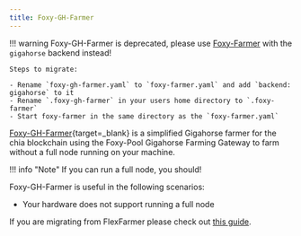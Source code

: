 ```yaml
---
title: Foxy-GH-Farmer
---
```


!!! warning
    Foxy-GH-Farmer is deprecated, please use [Foxy-Farmer](../foxy-farmer) with the `gigahorse` backend instead!

    Steps to migrate:

    - Rename `foxy-gh-farmer.yaml` to `foxy-farmer.yaml` and add `backend: gigahorse` to it
    - Rename `.foxy-gh-farmer` in your users home directory to `.foxy-farmer`
    - Start foxy-farmer in the same directory as the `foxy-farmer.yaml`

[Foxy-GH-Farmer](https://github.com/foxypool/foxy-gh-farmer){target=_blank} is a simplified Gigahorse farmer for the chia blockchain using the Foxy-Pool Gigahorse Farming Gateway to farm without a full node running on your machine.

!!! info "Note"
    If you can run a full node, you should!

Foxy-GH-Farmer is useful in the following scenarios:

- Your hardware does not support running a full node

If you are migrating from FlexFarmer please check out [this guide](../guides/switching-from-flex-farmer-to-foxy.md).
